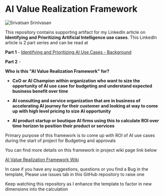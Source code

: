 # AI Value Realization Framework

![Srivatsan Srinivasan](https://media.licdn.com/dms/image/C5612AQFw1s3aRvxQoA/article-cover_image-shrink_720_1280/0?e=1571875200&v=beta&t=AS6fVURUTCupURKhAi0aGOvFAX5X3M14nJkcdQDQ8ac)

This repository contains supporting artifact for my LinkedIn article on **Identifying and Prioritizing Artificial Intelligence use cases**. This LinkedIn article is 2 part series and can be read at

**Part 1** - [Identifying and Prioritizing AI Use Cases - Background](https://www.linkedin.com/pulse/identifying-prioritizing-artificial-intelligence-use-cases-srivatsan/)

**Part 2** - 

**Who is this "AI Value Realization Framework" for?**

* **CxO or AI Champion within organization who want to size the opportunity of AI use case for budgeting and understand expected business benefit over time**

* **AI consulting and service organization that are in business of accelerating AI journey for their customer and looking at way to come up with high level pricing to size AI opportunity**

* **AI product startup or boutique AI firms using this to calculate ROI over time horizon to position their product or services**

Primary purpose of this framework is to come up with ROI of AI use cases during the start of project for Budgeting and approvals 

You can find more details on this framework in project wiki page link below

[AI Value Realization Framework Wiki](https://github.com/srivatsan88/AI-Value-Realization-Framework/wiki)

In case if you have any suggestions, questions or you find a Bug in the template, Please use issues tab in this GitHub repository to raise one

Keep watching this repository as I enhance the template to factor in new dimensions into the calculation

